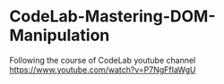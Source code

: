 # CodeLab-Mastering-DOM-Manipulation
Following the course of CodeLab youtube channel https://www.youtube.com/watch?v=P7NgFfIaWgU
